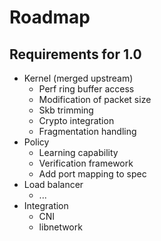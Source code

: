 # Roadmap

## Requirements for 1.0

 * Kernel (merged upstream)
   * Perf ring buffer access
   * Modification of packet size
   * Skb trimming
   * Crypto integration
   * Fragmentation handling
 * Policy
   * Learning capability
   * Verification framework
   * Add port mapping to spec
 * Load balancer
   * ...
 * Integration
   * CNI
   * libnetwork
